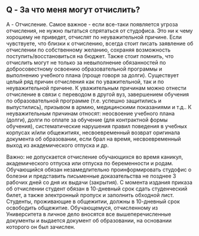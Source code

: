 ## Q - За что меня могут отчислить?
A - Отчисление. Самое важное - если все-таки появляется угроза отчисления, не нужно пытаться спрятаться от студофиса. Это ни к чему хорошему не приведет, отчислят по неуважительной причине. Если чувствуете, что близки к отчислению, всегда стоит писать заявление об отчислении по собственному желанию, сохраняя возможность поступить/восстановиться на бюджет. Также стоит помнить, что отчислить могут не только за невыполнение обязанностей по добросовестному освоению образовательной программы и выполнению учебного плана (проще говоря за долги). Существует целый ряд причин отчисления как по уважительной, так и по неуважительной причине. К уважительным причинам можно отнести отчисление в связи с переводом в другой вуз, завершением обучения по образовательной программе (т.е. успешно защитились и выпустились), призывом в армию, медицинскими показаниями и т.д.. К неуважительным причинам относят: неосвоение учебного плана (долги), долги по оплате за обучение (для контрактной формы обучения), систематические нарушения правил поведения в учебных корпусах и/или общежитиях, несвоевременный возврат оригинала документа об образовании, если брал на время, несвоевременный выход из академического отпуска и др.

Важно: не допускается отчисление обучающихся во время каникул, академического отпуска или отпуска по беременности и родам. Обучающийся обязан незамедлительно проинформировать студофис о болезни и представить письменные доказательства не позднее 3 рабочих дней со дня их выдачи (закрытия). С момента издания приказа об отчислении студент обязан в 10-дневный срок сдать студенческий билет, а также электронный пропуск и заполнить обходной лист. Студенты, проживающие в общежитии, должны в 10-дневный срок освободить общежитие. Обучающемуся, отчисленному из Университета в личное дело вносятся все вышеперечисленные документы и выдается документ об образовании, на основании которого он был зачислен.